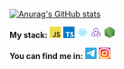 [![Anurag's GitHub stats](https://github-readme-stats.vercel.app/api?username=markmxmv&hide=prs,issues&theme=transparent)](https://github.com/anuraghazra/github-readme-stats)

**My stack:**
<code><img height="20" alt="javascript" src="./images/JavaScript.png"></code>
<code><img height="20" alt="typescript" src="./images/TypeScript.png"></code>
<code><img height="20" alt="react" src="./images/React.png"></code>
<code><img height="20" alt="redux" src="./images/Redux.png"></code>
<code><img height="20" alt="nodejs" src="./images/Node.js.png"></code>


**You can find me in:**
<code><a href="https://t.me/markstopkidding"><img height="20px" alt="telegram" src="./images/telegram.png"></a></code>
<code><a href="https://www.instagram.com/markmxmv/"><img height="20px" alt="instagram" src="./images/instagram.png"></a></code>
